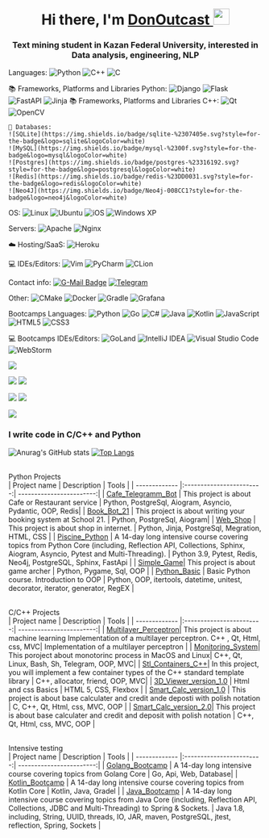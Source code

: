 <h1 align="center">Hi there, I'm <a href="https://daniilshat.ru/" target="_blank">DonOutcast </a> 
<img src="https://github.com/blackcater/blackcater/raw/main/images/Hi.gif" height="32"/></h1>
<h3 align="center">Text mining student in Kazan Federal University, interested in Data analysis, engineering, NLP </h3>

  Languages:
  ![Python](https://img.shields.io/badge/python-3670A0?style=for-the-badge&logo=python&logoColor=ffdd54)
  ![C++](https://img.shields.io/badge/c++-%2300599C.svg?style=for-the-badge&logo=c%2B%2B&logoColor=white)
  ![C](https://img.shields.io/badge/c-%2300599C.svg?style=for-the-badge&logo=c&logoColor=white)
  
  📚 Frameworks, Platforms and Libraries Python:
  ![Django](https://img.shields.io/badge/django-%23092E20.svg?style=for-the-badge&logo=django&logoColor=white)
  ![Flask](https://img.shields.io/badge/flask-%23000.svg?style=for-the-badge&logo=flask&logoColor=white)
  ![FastAPI](https://img.shields.io/badge/FastAPI-005571?style=for-the-badge&logo=fastapi)
  ![Jinja](https://img.shields.io/badge/jinja-white.svg?style=for-the-badge&logo=jinja&logoColor=black)
   📚 Frameworks, Platforms and Libraries C++:
  	![Qt](https://img.shields.io/badge/Qt-%23217346.svg?style=for-the-badge&logo=Qt&logoColor=white)
    ![OpenCV](https://img.shields.io/badge/opencv-%23white.svg?style=for-the-badge&logo=opencv&logoColor=white)
    
    💾 Databases:
    ![SQLite](https://img.shields.io/badge/sqlite-%2307405e.svg?style=for-the-badge&logo=sqlite&logoColor=white)
    ![MySQL](https://img.shields.io/badge/mysql-%2300f.svg?style=for-the-badge&logo=mysql&logoColor=white)
    ![Postgres](https://img.shields.io/badge/postgres-%23316192.svg?style=for-the-badge&logo=postgresql&logoColor=white)
    ![Redis](https://img.shields.io/badge/redis-%23DD0031.svg?style=for-the-badge&logo=redis&logoColor=white)
    ![Neo4J](https://img.shields.io/badge/Neo4j-008CC1?style=for-the-badge&logo=neo4j&logoColor=white)


  OS:
  ![Linux](https://img.shields.io/badge/Linux-FCC624?style=for-the-badge&logo=linux&logoColor=black)
  ![Ubuntu](https://img.shields.io/badge/Ubuntu-E95420?style=for-the-badge&logo=ubuntu&logoColor=white)
  ![iOS](https://img.shields.io/badge/iOS-000000?style=for-the-badge&logo=ios&logoColor=white)
  ![Windows XP](https://img.shields.io/badge/Windows%20xp-003399?style=for-the-badge&logo=windowsxp&logoColor=white)
  
  Servers:
  ![Apache](https://img.shields.io/badge/apache-%23D42029.svg?style=for-the-badge&logo=apache&logoColor=white)
  ![Nginx](https://img.shields.io/badge/nginx-%23009639.svg?style=for-the-badge&logo=nginx&logoColor=white)
  
  ☁️ Hosting/SaaS:
  ![Heroku](https://img.shields.io/badge/heroku-%23430098.svg?style=for-the-badge&logo=heroku&logoColor=white)
  
  💻 IDEs/Editors:
  ![Vim](https://img.shields.io/badge/VIM-%2311AB00.svg?style=for-the-badge&logo=vim&logoColor=white)
  ![PyCharm](https://img.shields.io/badge/pycharm-143?style=for-the-badge&logo=pycharm&logoColor=black&color=black&labelColor=green)
  ![CLion](https://img.shields.io/badge/CLion-black?style=for-the-badge&logo=clion&logoColor=white)
  
  Contact info:
  [![G-Mail Badge](https://img.shields.io/badge/Gmail-D14836?style=for-the-badge&logo=gmail&logoColor=white)](mailto:sham1996@yandex.ru)
  [![Telegram](https://img.shields.io/badge/Telegram-2CA5E0?style=for-the-badge&logo=telegram&logoColor=white)](https://t.me/hard_wolf_l)
  
  Other:
  ![CMake](https://img.shields.io/badge/CMake-%23008FBA.svg?style=for-the-badge&logo=cmake&logoColor=white)
  ![Docker](https://img.shields.io/badge/docker-%230db7ed.svg?style=for-the-badge&logo=docker&logoColor=white)
  ![Gradle](https://img.shields.io/badge/Gradle-02303A.svg?style=for-the-badge&logo=Gradle&logoColor=white)
  ![Grafana](https://img.shields.io/badge/grafana-%23F46800.svg?style=for-the-badge&logo=grafana&logoColor=white)
  
   Bootcamps Languages:
  ![Python](https://img.shields.io/badge/python-3670A0?style=for-the-badge&logo=python&logoColor=ffdd54)
  ![Go](https://img.shields.io/badge/go-%2300ADD8.svg?style=for-the-badge&logo=go&logoColor=white)
  ![C#](https://img.shields.io/badge/c%23-%23239120.svg?style=for-the-badge&logo=c-sharp&logoColor=white)
  ![Java](https://img.shields.io/badge/java-%23ED8B00.svg?style=for-the-badge&logo=java&logoColor=white)
  ![Kotlin](https://img.shields.io/badge/kotlin-%237F52FF.svg?style=for-the-badge&logo=kotlin&logoColor=white)
  ![JavaScript](https://img.shields.io/badge/javascript-%23323330.svg?style=for-the-badge&logo=javascript&logoColor=%23F7DF1E)
  ![HTML5](https://img.shields.io/badge/html5-%23E34F26.svg?style=for-the-badge&logo=html5&logoColor=white)
  ![CSS3](https://img.shields.io/badge/css3-%231572B6.svg?style=for-the-badge&logo=css3&logoColor=white)
  
  💻 Bootcamps IDEs/Editors:
  	![GoLand](https://img.shields.io/badge/GoLand-0f0f0f?&style=for-the-badge&logo=goland&logoColor=white)
    ![IntelliJ IDEA](https://img.shields.io/badge/IntelliJIDEA-000000.svg?style=for-the-badge&logo=intellij-idea&logoColor=white)
    ![Visual Studio Code](https://img.shields.io/badge/Visual%20Studio%20Code-0078d7.svg?style=for-the-badge&logo=visual-studio-code&logoColor=white)
    ![WebStorm](https://img.shields.io/badge/webstorm-143?style=for-the-badge&logo=webstorm&logoColor=white&color=black)
  
  
  

<!-- [![Top Langs](https://github-readme-stats.vercel.app/api/top-langs/?username=nur-zilya&layout=compact)](https://github.com/nur-zilya/github-readme-stats) -->

![](https://github-profile-summary-cards.vercel.app/api/cards/profile-details?username=nur-zilya&theme=solarized_dark)

![](https://github-profile-summary-cards.vercel.app/api/cards/most-commit-language?username=nur-zilya&theme=solarized_dark) ![](https://github-profile-summary-cards.vercel.app/api/cards/repos-per-language?username=nur-zilya&theme=solarized_dark)

![](https://github-profile-summary-cards.vercel.app/api/cards/stats?username=nur-zilya&theme=solarized_dark) ![](https://github-profile-summary-cards.vercel.app/api/cards/productive-time?username=nur-zilya&theme=solarized_dark)

![](https://komarev.com/ghpvc/?username=your-github-DonOutcast)
  
### I write code in C/C++ and Python
![Anurag's GitHub stats](https://github-readme-stats.vercel.app/api?username=DonOutcast&show_icons=true)
[![Top Langs](https://github-readme-stats.vercel.app/api/top-langs/?username=DonOutcast&langs_count=6)](https://github.com/anuraghazra/github-readme-stats)


<br> Python Projects </br>
| Project name      | Description                | Tools |
| ------------- |:------------------------:| ------------------------:|
| [Cafe_Telegramm_Bot](https://github.com/DonOutcast/cafe-bot-aiogram)  |  This project is about Cafe or Restaurant service | Python, PostgreSql, Aiogram, Asyncio, Pydantic, OOP, Redis|
| [Book_Bot_21](https://github.com/DonOutcast/bookbot21)  |  This project is about writing your booking system at School 21.   | Python, PostgreSql, Aiogram|
| [Web_Shop](https://github.com/DonOutcast/Django_web_shop) | This project is about shop in internet. | Python, Jinja, PostgreSql, Megration, HTML, CSS |
| [Piscine_Python](https://github.com/DonOutcast/School21_Python_BootCamp) | A 14-day long intensive course covering topics from Python Core (including, Reflection API, Collections, Sphinx, Aiogram, Asyncio, Pytest and Multi-Threading). |   Python 3.9, Pytest, Redis, Neo4j, PostgreSQL, Sphinx, FastApi   |
| [Simple_Game](https://github.com/DonOutcast/simple-game-pygame)| This project is about game archer | Python, Pygame, Sql, OOP |
| [Python_Basic](https://github.com/DonOutcast/Python_Basic/tree/main) | Basic Python course. Introduction to OOP  | Python, OOP, itertools, datetime, unitest, decorator, iterator, generator, RegEX |

<br> C/C++ Projects </br>
| Project name      | Description                | Tools |
| ------------- |:------------------------:| ------------------------:|
| [Multilayer_Perceptron](https://github.com/DonOutcast/s21_MultilayerPerceptron)| This project is about machine learning Implementation of a multilayer perceptron. C++ , Qt, Html, css, MVC|  Implementation of a multilayer perceptron |
| [Monitoring_System](https://github.com/DonOutcast/s21_Monitoring_System)| This poroject about monotorinc process in MacOS and Linux| C++, Qt, Linux, Bash, Sh, Telegram, OOP, MVC|
| [Stl_Containers_C++](https://github.com/DonOutcast/s21_containers-cpp)| In this project, you will implement a few container types of the C++ standard template library | C++, allocator, friend, OOP, MVC|
| [3D_Viewer_version_1.0](https://github.com/DonOutcast/3D-viewer-v1.0) | Html and css Basics  |   HTML 5, CSS, Flexbox  |
| [Smart_Calc_version_1.0](https://github.com/DonOutcast/s21_SmartCalc-v1.0) | This project is about base calculater and credit ande deposti with polish notation | C, C++, Qt, Html, css, MVC, OOP |
| [Smart_Calc_version_2.0](https://github.com/DonOutcast/s21_SmartCalc-v2.0)| This project is about base calculater and credit and deposit with polish notation | C++, Qt, Html, css, MVC, OOP |



  
<br> Intensive testing </br>
| Project name      | Description                | Tools |
| ------------- |:------------------------:| ------------------------:|
| [Golang_Bootcamp](https://github.com/DonOutcast/School21_Golang_BootCamp) | A 14-day long intensive course covering topics from Golang Core |  Go, Api, Web, Database|
| [Kotlin_Bootcamp](https://github.com/DonOutcast/School21_Kotlin_Bootcamp) | A 14-day long intensive course covering topics from Kotlin Core |  Kotlin, Java, Gradel |
| [Java_Bootcamp](https://github.com/ilnrzakirov/piscine_java) | A 14-day long intensive course covering topics from Java Core (including, Reflection API, Collections, JDBC and Multi-Threading) to Spring & Sockets. |   Java 1.8, including, String, UUID, threads, IO, JAR, maven, PostgreSQL, jtest, reflection, Spring, Sockets   |
<!--
**DonOutcast/DonOutcast** is a ✨ _special_ ✨ repository because its `README.md` (this file) appears on your GitHub profile.

Here are some ideas to get you started:

- 🔭 I’m currently working on ...
- 🌱 I’m currently learning ...
- 👯 I’m looking to collaborate on ...
- 🤔 I’m looking for help with ...
- 💬 Ask me about ...
- 📫 How to reach me: ...
- 😄 Pronouns: ...
- ⚡ Fun fact: ...
-->
